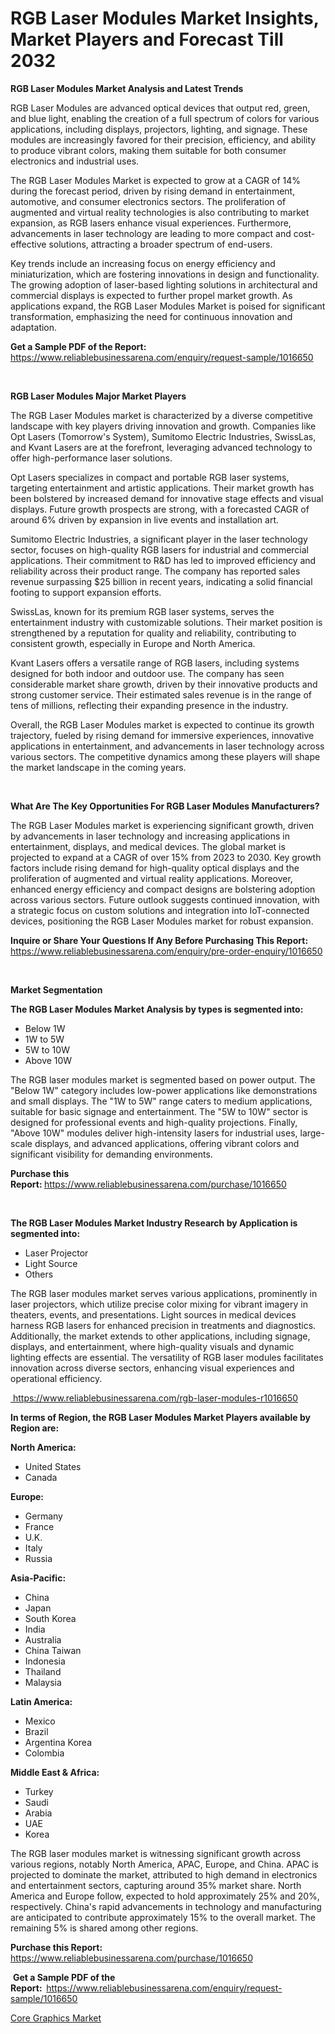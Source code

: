 <p><h1>RGB Laser Modules Market Insights, Market Players and Forecast Till 2032</h1></p><p><strong>RGB Laser Modules Market Analysis and Latest Trends</strong></p>
<p><p>RGB Laser Modules are advanced optical devices that output red, green, and blue light, enabling the creation of a full spectrum of colors for various applications, including displays, projectors, lighting, and signage. These modules are increasingly favored for their precision, efficiency, and ability to produce vibrant colors, making them suitable for both consumer electronics and industrial uses.</p><p>The RGB Laser Modules Market is expected to grow at a CAGR of 14% during the forecast period, driven by rising demand in entertainment, automotive, and consumer electronics sectors. The proliferation of augmented and virtual reality technologies is also contributing to market expansion, as RGB lasers enhance visual experiences. Furthermore, advancements in laser technology are leading to more compact and cost-effective solutions, attracting a broader spectrum of end-users.</p><p>Key trends include an increasing focus on energy efficiency and miniaturization, which are fostering innovations in design and functionality. The growing adoption of laser-based lighting solutions in architectural and commercial displays is expected to further propel market growth. As applications expand, the RGB Laser Modules Market is poised for significant transformation, emphasizing the need for continuous innovation and adaptation.</p></p>
<p><strong>Get a Sample PDF of the Report:&nbsp;</strong> <a href="https://www.reliablebusinessarena.com/enquiry/request-sample/1016650?utm_campaign=3498&utm_medium=2&utm_source=Github&utm_content=ia&utm_term=06042025&utm_id=rgb-laser-modules">https://www.reliablebusinessarena.com/enquiry/request-sample/1016650</a></p>
<p>&nbsp;</p>
<p><strong>RGB Laser Modules Major Market Players</strong></p>
<p><p>The RGB Laser Modules market is characterized by a diverse competitive landscape with key players driving innovation and growth. Companies like Opt Lasers (Tomorrow's System), Sumitomo Electric Industries, SwissLas, and Kvant Lasers are at the forefront, leveraging advanced technology to offer high-performance laser solutions.</p><p>Opt Lasers specializes in compact and portable RGB laser systems, targeting entertainment and artistic applications. Their market growth has been bolstered by increased demand for innovative stage effects and visual displays. Future growth prospects are strong, with a forecasted CAGR of around 6% driven by expansion in live events and installation art.</p><p>Sumitomo Electric Industries, a significant player in the laser technology sector, focuses on high-quality RGB lasers for industrial and commercial applications. Their commitment to R&D has led to improved efficiency and reliability across their product range. The company has reported sales revenue surpassing $25 billion in recent years, indicating a solid financial footing to support expansion efforts.</p><p>SwissLas, known for its premium RGB laser systems, serves the entertainment industry with customizable solutions. Their market position is strengthened by a reputation for quality and reliability, contributing to consistent growth, especially in Europe and North America.</p><p>Kvant Lasers offers a versatile range of RGB lasers, including systems designed for both indoor and outdoor use. The company has seen considerable market share growth, driven by their innovative products and strong customer service. Their estimated sales revenue is in the range of tens of millions, reflecting their expanding presence in the industry.</p><p>Overall, the RGB Laser Modules market is expected to continue its growth trajectory, fueled by rising demand for immersive experiences, innovative applications in entertainment, and advancements in laser technology across various sectors. The competitive dynamics among these players will shape the market landscape in the coming years.</p></p>
<p>&nbsp;</p>
<p><strong>What Are The Key Opportunities For RGB Laser Modules Manufacturers?</strong></p>
<p><p>The RGB Laser Modules market is experiencing significant growth, driven by advancements in laser technology and increasing applications in entertainment, displays, and medical devices. The global market is projected to expand at a CAGR of over 15% from 2023 to 2030. Key growth factors include rising demand for high-quality optical displays and the proliferation of augmented and virtual reality applications. Moreover, enhanced energy efficiency and compact designs are bolstering adoption across various sectors. Future outlook suggests continued innovation, with a strategic focus on custom solutions and integration into IoT-connected devices, positioning the RGB Laser Modules market for robust expansion.</p></p>
<p><strong>Inquire or Share Your Questions If Any Before Purchasing This Report:</strong> <a href="https://www.reliablebusinessarena.com/enquiry/pre-order-enquiry/1016650?utm_campaign=3498&utm_medium=2&utm_source=Github&utm_content=ia&utm_term=06042025&utm_id=rgb-laser-modules">https://www.reliablebusinessarena.com/enquiry/pre-order-enquiry/1016650</a></p>
<p>&nbsp;</p>
<p><strong>Market Segmentation</strong></p>
<p><strong>The RGB Laser Modules Market Analysis by types is segmented into:</strong></p>
<p><ul><li>Below 1W</li><li>1W to 5W</li><li>5W to 10W</li><li>Above 10W</li></ul></p>
<p><p>The RGB laser modules market is segmented based on power output. The "Below 1W" category includes low-power applications like demonstrations and small displays. The "1W to 5W" range caters to medium applications, suitable for basic signage and entertainment. The "5W to 10W" sector is designed for professional events and high-quality projections. Finally, "Above 10W" modules deliver high-intensity lasers for industrial uses, large-scale displays, and advanced applications, offering vibrant colors and significant visibility for demanding environments.</p></p>
<p><strong>Purchase this Report:&nbsp;</strong><a href="https://www.reliablebusinessarena.com/purchase/1016650?utm_campaign=3498&utm_medium=2&utm_source=Github&utm_content=ia&utm_term=06042025&utm_id=rgb-laser-modules">https://www.reliablebusinessarena.com/purchase/1016650</a></p>
<p>&nbsp;</p>
<p><strong>The RGB Laser Modules Market Industry Research by Application is segmented into:</strong></p>
<p><ul><li>Laser Projector</li><li>Light Source</li><li>Others</li></ul></p>
<p><p>The RGB laser modules market serves various applications, prominently in laser projectors, which utilize precise color mixing for vibrant imagery in theaters, events, and presentations. Light sources in medical devices harness RGB lasers for enhanced precision in treatments and diagnostics. Additionally, the market extends to other applications, including signage, displays, and entertainment, where high-quality visuals and dynamic lighting effects are essential. The versatility of RGB laser modules facilitates innovation across diverse sectors, enhancing visual experiences and operational efficiency.</p></p>
<p><a href="https://www.reliablebusinessarena.com/rgb-laser-modules-r1016650?utm_campaign=3498&utm_medium=2&utm_source=Github&utm_content=ia&utm_term=06042025&utm_id=rgb-laser-modules">&nbsp;https://www.reliablebusinessarena.com/rgb-laser-modules-r1016650</a></p>
<p><strong>In terms of Region, the RGB Laser Modules Market Players available by Region are:</strong></p>
<p>
    <p> <strong> North America: </strong>
        <ul>
            <li>United States</li>
            <li>Canada</li>
        </ul>
        </p> 
    <p> <strong> Europe: </strong>
        <ul>
            <li>Germany</li>
            <li>France</li>
            <li>U.K.</li>
            <li>Italy</li>
            <li>Russia</li>
        </ul>
        </p> 
    <p> <strong> Asia-Pacific: </strong>
        <ul>
            <li>China</li>
            <li>Japan</li>
            <li>South Korea</li>
            <li>India</li>
            <li>Australia</li>
            <li>China Taiwan</li>
            <li>Indonesia</li>
            <li>Thailand</li>
            <li>Malaysia</li>
        </ul>
        </p> 
    <p> <strong> Latin America: </strong>
        <ul>
            <li>Mexico</li>
            <li>Brazil</li>
            <li>Argentina Korea</li>
            <li>Colombia</li>
        </ul>
        </p> 
    <p> <strong> Middle East & Africa: </strong>
        <ul>
            <li>Turkey</li>
            <li>Saudi</li>
            <li>Arabia</li>
            <li>UAE</li>
            <li>Korea</li>
        </ul>
    </p>
    </p>
<p><p>The RGB laser modules market is witnessing significant growth across various regions, notably North America, APAC, Europe, and China. APAC is projected to dominate the market, attributed to high demand in electronics and entertainment sectors, capturing around 35% market share. North America and Europe follow, expected to hold approximately 25% and 20%, respectively. China's rapid advancements in technology and manufacturing are anticipated to contribute approximately 15% to the overall market. The remaining 5% is shared among other regions.</p></p>
<p><strong>Purchase this Report: </strong><a href="https://www.reliablebusinessarena.com/purchase/1016650?utm_campaign=3498&utm_medium=2&utm_source=Github&utm_content=ia&utm_term=06042025&utm_id=rgb-laser-modules">https://www.reliablebusinessarena.com/purchase/1016650</a></p>
<p>&nbsp;<strong>Get a Sample PDF of the Report:&nbsp;&nbsp;</strong><a href="https://www.reliablebusinessarena.com/enquiry/request-sample/1016650?utm_campaign=3498&utm_medium=2&utm_source=Github&utm_content=ia&utm_term=06042025&utm_id=rgb-laser-modules">https://www.reliablebusinessarena.com/enquiry/request-sample/1016650</a></p>
<p><strong></strong></p>
<p><p><a href="https://github.com/peggiputra7o/Market-Research-Report-List-1/blob/main/core-graphics-market.md?utm_campaign=3498&utm_medium=2&utm_source=Github&utm_content=ia&utm_term=06042025&utm_id=rgb-laser-modules">Core Graphics Market</a></p></p>
